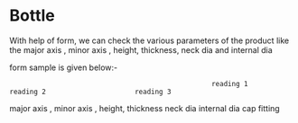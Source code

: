 # Bottle


With help of form, we can check the various parameters of the product like the major axis , minor axis , height, thickness, neck dia and internal dia


form sample is given below:-

                                                      reading 1                              reading 2                      reading 3


major axis ,
minor axis , 
height, 
thickness 
neck dia 
internal dia
cap fitting
